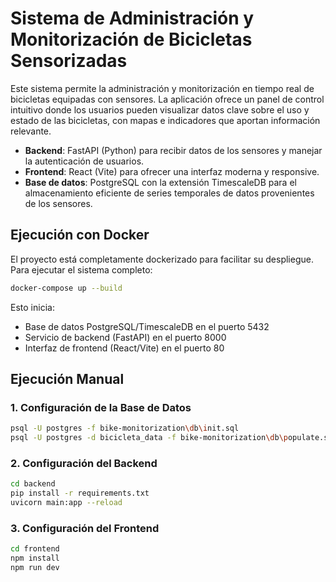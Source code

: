 # Sistema de Administración y Monitorización de Bicicletas Sensorizadas

Este sistema permite la administración y monitorización en tiempo real de bicicletas equipadas con sensores. La aplicación ofrece un panel de control intuitivo donde los usuarios pueden visualizar datos clave sobre el uso y estado de las bicicletas, con mapas e indicadores que aportan información relevante.

- **Backend**: FastAPI (Python) para recibir datos de los sensores y manejar la autenticación de usuarios.
- **Frontend**: React (Vite) para ofrecer una interfaz moderna y responsive.
- **Base de datos**: PostgreSQL con la extensión TimescaleDB para el almacenamiento eficiente de series temporales de datos provenientes de los sensores.

## Ejecución con Docker
El proyecto está completamente dockerizado para facilitar su despliegue. Para ejecutar el sistema completo:
```sh
docker-compose up --build
```
Esto inicia:
- Base de datos PostgreSQL/TimescaleDB en el puerto 5432
- Servicio de backend (FastAPI) en el puerto 8000
- Interfaz de frontend (React/Vite) en el puerto 80


## Ejecución Manual
### 1. Configuración de la Base de Datos
```sh
psql -U postgres -f bike-monitorization\db\init.sql
psql -U postgres -d bicicleta_data -f bike-monitorization\db\populate.sql
```

### 2. Configuración del Backend
```sh
cd backend
pip install -r requirements.txt
uvicorn main:app --reload
```

### 3. Configuración del Frontend
```sh
cd frontend
npm install
npm run dev
```
